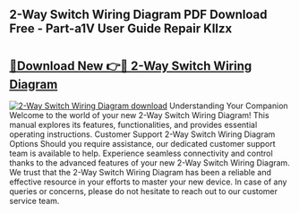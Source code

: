 ## 2-Way Switch Wiring Diagram PDF Download Free - Part-a1V User Guide Repair KIlzx

# <h2><a href="http://dfmuy66.blite.top/?on=2-Way+Switch+Wiring+Diagram">🔗Download New 👉🔴 2-Way Switch Wiring Diagram</a></h2>

[![2-Way Switch Wiring Diagram download](https://i.imgur.com/lujVjoI.png)](http://dfmuy66.blite.top/?on=2-Way+Switch+Wiring+Diagram)
Understanding Your Companion Welcome to the world of your new 2-Way Switch Wiring Diagram! This manual explores its features, functionalities, and provides essential operating instructions. Customer Support 2-Way Switch Wiring Diagram Options Should you require assistance, our dedicated customer support team is available to help. Experience seamless connectivity and control thanks to the advanced features of your new 2-Way Switch Wiring Diagram. We trust that the 2-Way Switch Wiring Diagram has been a reliable and effective resource in your efforts to master your new device. In case of any queries or concerns, please do not hesitate to reach out to our customer service team.
